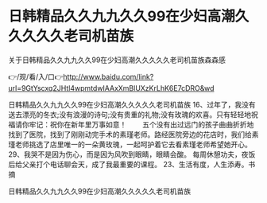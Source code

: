 # 日韩精品久久九九久久99在少妇高潮久久久久久老司机苗族
关于日韩精品久久九九久久99在少妇高潮久久久久久老司机苗族森森感

👉/观/看/入/口👉http://www.baidu.com/link?url=9GtYscxq2JHtl4wpmtdwIAAxXmBlUXzKrLhK6E7cDRO&wd

日韩精品久久九九久久99在少妇高潮久久久久久老司机苗族	16、过年了，我没有送去漂亮的冬衣;没有浪漫的诗句;没有贵重的礼物;没有玫瑰的欢喜。只有轻轻地祝福请你牢记：祝你在新年里万事如意！
　　五个没有出过远门的孩子曲曲折折地找到了医院，找到了刚刚动完手术的素瑾老师。路经医院旁边的花店时，我们给素瑾老师挑选了店里唯一的一朵黄玫瑰，一起呵护着它去看素瑾老师希望她开心。
	29、我哭不是因为伤心，而是因为风吹到眼睛，眼睛会酸。
	每周休憩功夫，夜饭后给父亲打个电话聊会天，成了我最重要的课程。
	23、生活有度，人生添寿。书摘

日韩精品久久九九久久99在少妇高潮久久久久久老司机苗族

